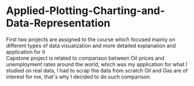 # Applied-Plotting-Charting-and-Data-Representation
First two projects are assigned to the course which focused mainly on different types of data visualization and more detailed explanation and application for it\
Capstone project is related to comparison between Oil prices and unemployment rates around the world, which was my application for what I studied on real data, I had to scrap the data from scratch Oil and Gas are of interest for me, that's why I decided to do such comparison.
